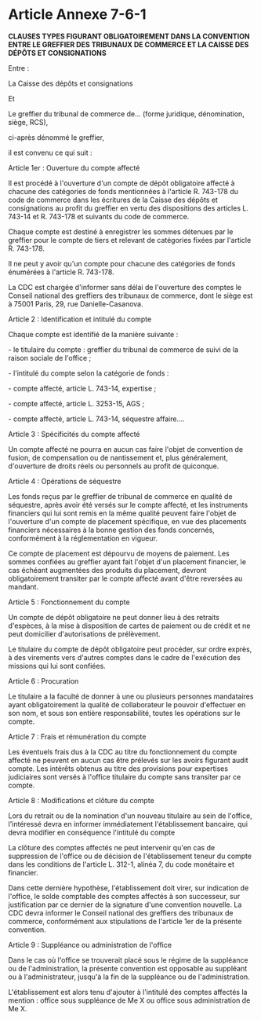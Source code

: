 # Article Annexe 7-6-1

**CLAUSES TYPES FIGURANT OBLIGATOIREMENT DANS LA CONVENTION ENTRE LE GREFFIER DES TRIBUNAUX DE COMMERCE ET LA CAISSE DES DÉPÔTS ET CONSIGNATIONS**

Entre :

La Caisse des dépôts et consignations

Et

Le greffier du tribunal de commerce de... (forme juridique, dénomination, siège, RCS),

ci-après dénommé le greffier,

il est convenu ce qui suit :

Article 1er : Ouverture du compte affecté

Il est procédé à l'ouverture d'un compte de dépôt obligatoire affecté à chacune des catégories de fonds mentionnées à l'article R. 743-178 du code de commerce dans les écritures de la Caisse des dépôts et consignations au profit du greffier en vertu des dispositions des articles L. 743-14 et R. 743-178 et suivants du code de commerce.

Chaque compte est destiné à enregistrer les sommes détenues par le greffier pour le compte de tiers et relevant de catégories fixées par l'article R. 743-178.

Il ne peut y avoir qu'un compte pour chacune des catégories de fonds énumérées à l'article R. 743-178.

La CDC est chargée d'informer sans délai de l'ouverture des comptes le Conseil national des greffiers des tribunaux de commerce, dont le siège est à 75001 Paris, 29, rue Danielle-Casanova.

Article 2 : Identification et intitulé du compte

Chaque compte est identifié de la manière suivante :

\- le titulaire du compte : greffier du tribunal de commerce de suivi de la raison sociale de l'office ;

\- l'intitulé du compte selon la catégorie de fonds :

\- compte affecté, article L. 743-14, expertise ;

\- compte affecté, article L. 3253-15, AGS ;

\- compte affecté, article L. 743-14, séquestre affaire....

Article 3 : Spécificités du compte affecté

Un compte affecté ne pourra en aucun cas faire l'objet de convention de fusion, de compensation ou de nantissement et, plus généralement, d'ouverture de droits réels ou personnels au profit de quiconque.

Article 4 : Opérations de séquestre

Les fonds reçus par le greffier de tribunal de commerce en qualité de séquestre, après avoir été versés sur le compte affecté, et les instruments financiers qui lui sont remis en la même qualité peuvent faire l'objet de l'ouverture d'un compte de placement spécifique, en vue des placements financiers nécessaires à la bonne gestion des fonds concernés, conformément à la réglementation en vigueur.

Ce compte de placement est dépourvu de moyens de paiement. Les sommes confiées au greffier ayant fait l'objet d'un placement financier, le cas échéant augmentées des produits du placement, devront obligatoirement transiter par le compte affecté avant d'être reversées au mandant.

Article 5 : Fonctionnement du compte

Un compte de dépôt obligatoire ne peut donner lieu à des retraits d'espèces, à la mise à disposition de cartes de paiement ou de crédit et ne peut domicilier d'autorisations de prélèvement.

Le titulaire du compte de dépôt obligatoire peut procéder, sur ordre exprès, à des virements vers d'autres comptes dans le cadre de l'exécution des missions qui lui sont confiées.

Article 6 : Procuration

Le titulaire a la faculté de donner à une ou plusieurs personnes mandataires ayant obligatoirement la qualité de collaborateur le pouvoir d'effectuer en son nom, et sous son entière responsabilité, toutes les opérations sur le compte.

Article 7 : Frais et rémunération du compte

Les éventuels frais dus à la CDC au titre du fonctionnement du compte affecté ne peuvent en aucun cas être prélevés sur les avoirs figurant audit compte. Les intérêts obtenus au titre des provisions pour expertises judiciaires sont versés à l'office titulaire du compte sans transiter par ce compte.

Article 8 : Modifications et clôture du compte

Lors du retrait ou de la nomination d'un nouveau titulaire au sein de l'office, l'intéressé devra en informer immédiatement l'établissement bancaire, qui devra modifier en conséquence l'intitulé du compte

La clôture des comptes affectés ne peut intervenir qu'en cas de suppression de l'office ou de décision de l'établissement teneur du compte dans les conditions de l'article L. 312-1, alinéa 7, du code monétaire et financier.

Dans cette dernière hypothèse, l'établissement doit virer, sur indication de l'office, le solde comptable des comptes affectés à son successeur, sur justification par ce dernier de la signature d'une convention nouvelle. La CDC devra informer le Conseil national des greffiers des tribunaux de commerce, conformément aux stipulations de l'article 1er de la présente convention.

Article 9 : Suppléance ou administration de l'office

Dans le cas où l'office se trouverait placé sous le régime de la suppléance ou de l'administration, la présente convention est opposable au suppléant ou à l'administrateur, jusqu'à la fin de la suppléance ou de l'administration.

L'établissement est alors tenu d'ajouter à l'intitulé des comptes affectés la mention : office sous suppléance de Me X ou office sous administration de Me X.
